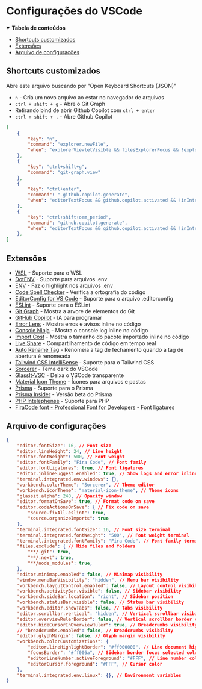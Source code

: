 # Configurações do VSCode

<details open>
<summary><b>Tabela de conteúdos</b></summary>

- [Shortcuts customizados](#shortcuts-customizados)
- [Extensões](#extensões)
- [Arquivo de configurações](#arquivo-de-configurações)
</details>

## Shortcuts customizados
Abre este arquivo buscando por "Open Keyboard Shortcuts (JSON)"
- ```n``` - Cria um novo arquivo ao estar no navegador de arquivos
- ```ctrl + shift + g``` - Abre o Git Graph
- Retirando bind de abrir Github Copilot com ```ctrl + enter```
- ```ctrl + shift + .``` - Abre Github Copilot

```json
[
    {
        "key": "n",
        "command": "explorer.newFile",
        "when": "explorerViewletVisible && filesExplorerFocus && !explorerResourceReadonly && !inputFocus"
    },
    {
        "key": "ctrl+shift+g",
        "command": "git-graph.view"
    },
    {
        "key": "ctrl+enter",
        "command": "-github.copilot.generate",
        "when": "editorTextFocus && github.copilot.activated && !inInteractiveInput && !interactiveEditorFocused"
    },
    {
        "key": "ctrl+shift+oem_period",
        "command": "github.copilot.generate",
        "when": "editorTextFocus && github.copilot.activated && !inInteractiveInput && !interactiveEditorFocused"
    },
]
```

## Extensões
- [WSL](https://marketplace.visualstudio.com/items?itemName=ms-vscode-remote.remote-wsl) - Suporte para o WSL
- [DotENV](https://marketplace.visualstudio.com/items?itemName=mikestead.dotenv) - Suporte para arquivos .env
- [ENV](https://marketplace.visualstudio.com/items?itemName=IronGeek.vscode-env) - Faz o highlight nos arquivos .env
- [Code Spell Checker](https://marketplace.visualstudio.com/items?itemName=streetsidesoftware.code-spell-checker) - Verifica a ortografia do código
- [EditorConfig for VS Code](https://marketplace.visualstudio.com/items?itemName=EditorConfig.EditorConfig) - Suporte para o arquivo .editorconfig
- [ESLint](https://marketplace.visualstudio.com/items?itemName=dbaeumer.vscode-eslint) - Suporte para o ESLint
- [Git Graph](https://marketplace.visualstudio.com/items?itemName=mhutchie.git-graph) - Mostra a arvore de elementos do Git
- [GitHub Copilot](https://marketplace.visualstudio.com/items?itemName=GitHub.copilot) - IA para programar
- [Error Lens](https://marketplace.visualstudio.com/items?itemName=usernamehw.errorlens) - Mostra erros e avisos inline no código
- [Console Ninja](https://marketplace.visualstudio.com/items?itemName=WallabyJs.console-ninja) - Mostra o console.log inline no código
- [Import Cost](https://marketplace.visualstudio.com/items?itemName=wix.vscode-import-cost) - Mostra o tamanho do pacote importado inline no código
- [Live Share](https://marketplace.visualstudio.com/items?itemName=MS-vsliveshare.vsliveshare) - Compartilhamento de código em tempo real
- [Auto Rename Tag](https://marketplace.visualstudio.com/items?itemName=formulahendry.auto-rename-tag) - Renomeia a tag de fechamento quando a tag de abertura é renomeada
- [Tailwind CSS IntelliSense](https://marketplace.visualstudio.com/items?itemName=bradlc.vscode-tailwindcss) - Suporte para o Tailwind CSS
- [Sorcerer](https://marketplace.visualstudio.com/items?itemName=MarkThomasMiller.sorcerer) - Tema dark do VSCode
- [GlassIt-VSC](https://marketplace.visualstudio.com/items?itemName=s-nlf-fh.glassit) - Deixa o VSCode transparente
- [Material Icon Theme](https://marketplace.visualstudio.com/items?itemName=PKief.material-icon-theme) - Ícones para arquivos e pastas
- [Prisma](https://marketplace.visualstudio.com/items?itemName=Prisma.prisma) - Suporte para o Prisma
- [Prisma Insider](https://marketplace.visualstudio.com/items?itemName=Prisma.prisma-insider) - Versão beta do Prisma
- [PHP Intelephense](https://marketplace.visualstudio.com/items?itemName=bmewburn.vscode-intelephense-client) - Suporte para PHP
- [FiraCode font - Professional Font for Developers](https://marketplace.visualstudio.com/items?itemName=SeyyedKhandon.firacode) - Font ligatures

## Arquivo de configurações
```json
{
    "editor.fontSize": 16, // Font size
    "editor.lineHeight": 24, // Line height
    "editor.fontWeight": 500, // Font weight
    "editor.fontFamily": "Fira Code", // Font family
    "editor.fontLigatures": true, // Font ligatures
    "editor.inlineSuggest.enabled": true, // Show logs and error inline
    "terminal.integrated.env.windows": {},
    "workbench.colorTheme": "Sorcerer", // Theme editor
    "workbench.iconTheme": "material-icon-theme", // Theme icons
    "glassit.alpha": 240, // Opacity window
    "editor.formatOnSave": true, // Format code on save
    "editor.codeActionsOnSave": { // Fix code on save
        "source.fixAll.eslint": true,
        "source.organizeImports": true
    },
    "terminal.integrated.fontSize": 16, // Font size terminal
    "terminal.integrated.fontWeight": "500", // Font weight terminal
    "terminal.integrated.fontFamily": "Fira Code", // Font family terminal
    "files.exclude": { // Hide files and folders
        "**/.git": true,
        "**/.next": true,
        "**/node_modules": true,
    },
    "editor.minimap.enabled": false, // Minimap visibility
    "window.menuBarVisibility": "hidden", // Menu bar visibility
    "workbench.layoutControl.enabled": false, // Layout control visibility 
    "workbench.activityBar.visible": false, // Sidebar visibility 
    "workbench.sideBar.location": "right", // Sidebar position
    "workbench.statusBar.visible": false, // Status bar visibility
    "workbench.editor.showTabs": false, // Tabs visibility
    "editor.scrollbar.vertical": "hidden", // Vertical scrollbar visibility
    "editor.overviewRulerBorder": false, // Vertical scrollbar border visibility
    "editor.hideCursorInOverviewRuler": true, // Breadcrumbs visibility
    // "breadcrumbs.enabled": false, // Breadcrumbs visibility
    "editor.glyphMargin": false, // Glyph margin visibility
    "workbench.colorCustomizations": {
        "editor.lineHighlightBorder": "#ff000000", // Line document highlight border color
        "focusBorder": "#ff006a", // Sidebar border focus selected color
        "editorLineNumber.activeForeground": "#FFF", // Line number color
        "editorCursor.foreground": "#FFF", // Cursor color
    },
    "terminal.integrated.env.linux": {}, // Environment variables
}
```

